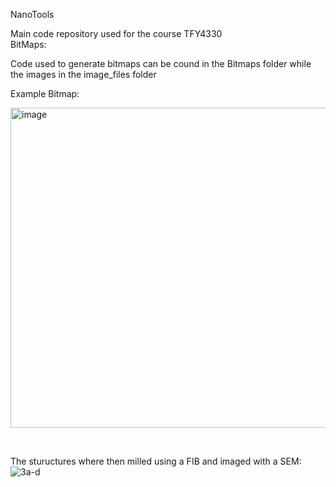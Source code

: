 N a n o T o o l s  <br>

Main code repository used for the course TFY4330  <br>
 
BitMaps:  <br>

Code used to generate bitmaps can be cound in the Bitmaps folder while the images in the image_files folder  <br>

Example Bitmap:  <br>

<img width="512" height="512" alt="image" src="https://github.com/user-attachments/assets/98d923c6-e659-416a-b2e0-7a8b812facb5" /> <br>

<br>

 The stuructures where then milled using a FIB and imaged with a SEM: <br>
![3a-d](https://github.com/user-attachments/assets/454cd533-7d28-42d3-be35-0b8c28322c60) <br>

